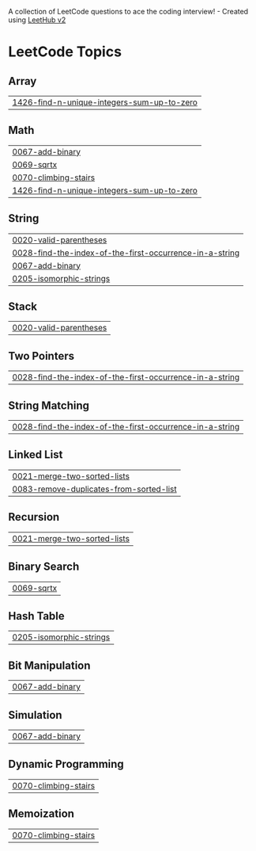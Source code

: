 A collection of LeetCode questions to ace the coding interview! - Created using [LeetHub v2](https://github.com/arunbhardwaj/LeetHub-2.0)
<!---LeetCode Topics Start-->
# LeetCode Topics
## Array
|  |
| ------- |
| [1426-find-n-unique-integers-sum-up-to-zero](https://github.com/rudy002/LeetCode/tree/master/1426-find-n-unique-integers-sum-up-to-zero) |
## Math
|  |
| ------- |
| [0067-add-binary](https://github.com/rudy002/LeetCode/tree/master/0067-add-binary) |
| [0069-sqrtx](https://github.com/rudy002/LeetCode/tree/master/0069-sqrtx) |
| [0070-climbing-stairs](https://github.com/rudy002/LeetCode/tree/master/0070-climbing-stairs) |
| [1426-find-n-unique-integers-sum-up-to-zero](https://github.com/rudy002/LeetCode/tree/master/1426-find-n-unique-integers-sum-up-to-zero) |
## String
|  |
| ------- |
| [0020-valid-parentheses](https://github.com/rudy002/LeetCode/tree/master/0020-valid-parentheses) |
| [0028-find-the-index-of-the-first-occurrence-in-a-string](https://github.com/rudy002/LeetCode/tree/master/0028-find-the-index-of-the-first-occurrence-in-a-string) |
| [0067-add-binary](https://github.com/rudy002/LeetCode/tree/master/0067-add-binary) |
| [0205-isomorphic-strings](https://github.com/rudy002/LeetCode/tree/master/0205-isomorphic-strings) |
## Stack
|  |
| ------- |
| [0020-valid-parentheses](https://github.com/rudy002/LeetCode/tree/master/0020-valid-parentheses) |
## Two Pointers
|  |
| ------- |
| [0028-find-the-index-of-the-first-occurrence-in-a-string](https://github.com/rudy002/LeetCode/tree/master/0028-find-the-index-of-the-first-occurrence-in-a-string) |
## String Matching
|  |
| ------- |
| [0028-find-the-index-of-the-first-occurrence-in-a-string](https://github.com/rudy002/LeetCode/tree/master/0028-find-the-index-of-the-first-occurrence-in-a-string) |
## Linked List
|  |
| ------- |
| [0021-merge-two-sorted-lists](https://github.com/rudy002/LeetCode/tree/master/0021-merge-two-sorted-lists) |
| [0083-remove-duplicates-from-sorted-list](https://github.com/rudy002/LeetCode/tree/master/0083-remove-duplicates-from-sorted-list) |
## Recursion
|  |
| ------- |
| [0021-merge-two-sorted-lists](https://github.com/rudy002/LeetCode/tree/master/0021-merge-two-sorted-lists) |
## Binary Search
|  |
| ------- |
| [0069-sqrtx](https://github.com/rudy002/LeetCode/tree/master/0069-sqrtx) |
## Hash Table
|  |
| ------- |
| [0205-isomorphic-strings](https://github.com/rudy002/LeetCode/tree/master/0205-isomorphic-strings) |
## Bit Manipulation
|  |
| ------- |
| [0067-add-binary](https://github.com/rudy002/LeetCode/tree/master/0067-add-binary) |
## Simulation
|  |
| ------- |
| [0067-add-binary](https://github.com/rudy002/LeetCode/tree/master/0067-add-binary) |
## Dynamic Programming
|  |
| ------- |
| [0070-climbing-stairs](https://github.com/rudy002/LeetCode/tree/master/0070-climbing-stairs) |
## Memoization
|  |
| ------- |
| [0070-climbing-stairs](https://github.com/rudy002/LeetCode/tree/master/0070-climbing-stairs) |
<!---LeetCode Topics End-->